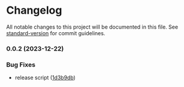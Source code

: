 # Changelog

All notable changes to this project will be documented in this file. See [standard-version](https://github.com/conventional-changelog/standard-version) for commit guidelines.

### 0.0.2 (2023-12-22)


### Bug Fixes

* release script ([1d3b9db](https://github.com/f3rno64/to-numbers/commit/1d3b9dbf6fa82628c6cc225dfd1e7d8a634b67e5))

